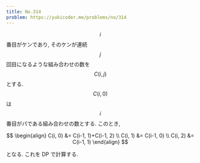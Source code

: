 ```yaml
---
title: No.314
problem: https://yukicoder.me/problems/no/314
---
```

$$ i $$ 番目がケンであり, そのケンが連続 $$ j $$ 回目になるような組み合わせの数を $$ C(i, j) $$ とする. $$ C(i, 0) $$ は $$ i $$ 番目がパである組み合わせの数とする. このとき,

$$
\begin{align}
C(i, 0) &= C(i-1, 1)+C(i-1, 2) \\
C(i, 1) &= C(i-1, 0) \\
C(i, 2) &= C(i-1, 1)
\end{align}
$$

となる. これを DP で計算する.
